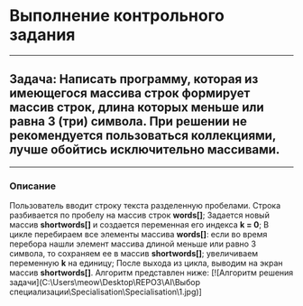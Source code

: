 # Выполнение контрольного задания
-----
## Задача: Написать программу, которая из имеющегося массива строк формирует массив строк, длина которых меньше или равна 3 (три) символа. При решении не рекомендуется пользоваться коллекциями, лучше обойтись исключительно массивами.
----
### Описание
Пользователь вводит строку текста разделенную пробелами.
Строка разбивается по пробелу на массив строк **words[]**;
Задается новый массив **shortwords[]** и создается переменная его индекса **k = 0**;
В цикле перебираем все элементы массива **words[]**:
если во время перебора нашли элемент массива длиной меньше или равно 3 символа, то сохраняем ее в массив **shortwords[]**;
увеличиваем переменную **k** на единицу;
После выхода из цикла, выводим на экран массив **shortwords[]**.
Алгоритм представлен ниже: [![Алгоритм решения задачи](C:\Users\meow\Desktop\REPO3\AI\Выбор специализации\Specialisation\Specialisation\1.jpg)]